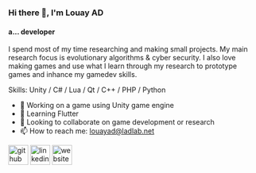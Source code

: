 ### Hi there 👋, I'm Louay AD
#### a... developer
I spend most of my time researching and making small projects. My main research focus is evolutionary algorithms & cyber security. I also love making games and use what I learn through my research to prototype games and inhance my gamedev skills.

Skills: Unity / C# / Lua / Qt / C++ / PHP / Python

- 🔭 Working on a game using Unity game engine
- 🌱 Learning Flutter 
- 👯 Looking to collaborate on game development or research 
- 📫 How to reach me: louayad@ladlab.net 


[<img src='https://cdn.jsdelivr.net/npm/simple-icons@3.0.1/icons/github.svg' alt='github' height='40'>](https://github.com/https://github.com/louayad)  [<img src='https://cdn.jsdelivr.net/npm/simple-icons@3.0.1/icons/linkedin.svg' alt='linkedin' height='40'>](https://www.linkedin.com/in/linkedin.com/in/louayad/)  [<img src='https://cdn.jsdelivr.net/npm/simple-icons@3.0.1/icons/icloud.svg' alt='website' height='40'>](ladlab.net)  



<!---
LouayAD/LouayAD is a ✨ special ✨ repository because its `README.md` (this file) appears on your GitHub profile.
You can click the Preview link to take a look at your changes.
--->
